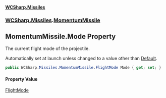 #### [WCSharp.Missiles](README.md 'README')
### [WCSharp.Missiles](WCSharp.Missiles.md 'WCSharp.Missiles').[MomentumMissile](WCSharp.Missiles.MomentumMissile.md 'WCSharp.Missiles.MomentumMissile')

## MomentumMissile.Mode Property

The current flight mode of the projectile.  
  
Automatically set at launch unless changed to a value other than [Default](WCSharp.Missiles.MomentumMissile.FlightMode.md#WCSharp.Missiles.MomentumMissile.FlightMode.Default 'WCSharp.Missiles.MomentumMissile.FlightMode.Default').

```csharp
public WCSharp.Missiles.MomentumMissile.FlightMode Mode { get; set; }
```

#### Property Value
[FlightMode](WCSharp.Missiles.MomentumMissile.FlightMode.md 'WCSharp.Missiles.MomentumMissile.FlightMode')